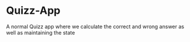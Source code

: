 # Quizz-App
A normal Quizz app where we calculate the correct and wrong answer as well as maintaining the state
